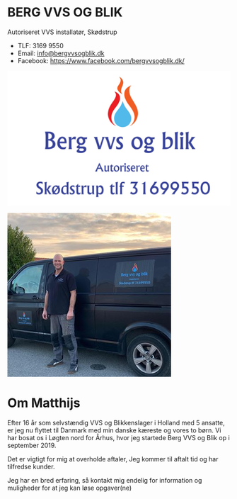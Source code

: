 # BERG VVS OG BLIK

Autoriseret VVS installatør, Skødstrup

* TLF: 3169 9550
* Email: info@bergvvsogblik.dk
* Facebook: https://www.facebook.com/bergvvsogblik.dk/

![LOGO](400dpiLogo.jpg)

![BERG VVS](image.png)

# Om Matthijs

Efter 16 år som selvstændig VVS og Blikkenslager i Holland med 5 ansatte, er jeg nu flyttet til Danmark med min danske kæreste og vores to børn.  Vi har bosat os i Løgten nord for Århus, hvor jeg startede Berg VVS og Blik op i september 2019.

Det er vigtigt for mig at overholde aftaler, Jeg kommer til aftalt tid og har tilfredse kunder.

Jeg har en bred erfaring, så kontakt mig endelig for information og muligheder for at jeg kan løse opgaver(ne)
